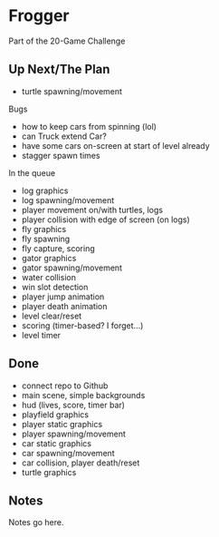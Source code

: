 # Frogger

Part of the 20-Game Challenge

## Up Next/The Plan

* turtle spawning/movement

Bugs

* how to keep cars from spinning (lol)
* can Truck extend Car?
* have some cars on-screen at start of level already
* stagger spawn times

In the queue

* log graphics
* log spawning/movement
* player movement on/with turtles, logs
* player collision with edge of screen (on logs)
* fly graphics
* fly spawning
* fly capture, scoring
* gator graphics
* gator spawning/movement
* water collision
* win slot detection
* player jump animation
* player death animation
* level clear/reset
* scoring (timer-based?  I forget...)
* level timer

## Done

* connect repo to Github
* main scene, simple backgrounds
* hud (lives, score, timer bar)
* playfield graphics
* player static graphics
* player spawning/movement
* car static graphics
* car spawning/movement
* car collision, player death/reset
* turtle graphics

## Notes

Notes go here.
